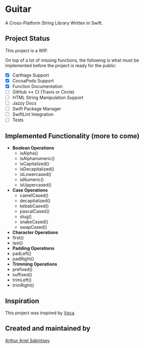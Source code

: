 # Guitar
A Cross-Platform String Library Written in Swift.

## Project Status

This project is a WIP. 

On top of a lot of missing functions, the following is what must be implemented before the project is ready for the public:
- [x] Carthage Support
- [x] CocoaPods Support
- [x] Function Documentation
- [ ] GitHub <-> CI (Travis or Circle)
- [ ] HTML String Manipulation Support
- [ ] Jazzy Docs
- [ ] Swift Package Manager
- [ ] SwiftLint Integration
- [ ] Tests

## Implemented Functionality (more to come)
- **Boolean Operations**
  - isAlpha()
  - isAlphanumeric()
  - isCapitalized()
  - isDecapitalized()
  - isLowercased()
  - isNumeric()
  - isUppercased()
- **Case Operations**
  - camelCased()
  - decapitalized()
  - kebabCased()
  - pascalCased()
  - slug()
  - snakeCased()
  - swapCased()
- **Character Operations**
 - first()
 - last()
- **Padding Operations**
 - padLeft()
 - padRight()
- **Trimming Operations**
 - prefixed()
 - suffixed()
 - trimLeft()
 - trimRight()

## Inspiration
This project was inspired by [Voca](https://vocajs.com/).

## Created and maintained by
[Arthur Ariel Sabintsev](http://www.sabintsev.com/)
